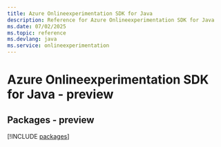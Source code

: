 ```yaml
---
title: Azure Onlineexperimentation SDK for Java
description: Reference for Azure Onlineexperimentation SDK for Java
ms.date: 07/02/2025
ms.topic: reference
ms.devlang: java
ms.service: onlineexperimentation
---
```

# Azure Onlineexperimentation SDK for Java - preview
## Packages - preview
[!INCLUDE [packages](onlineexperimentation-index.md)]